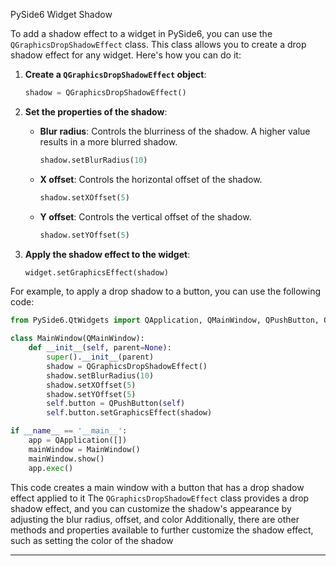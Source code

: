 PySide6 Widget Shadow

To add a shadow effect to a widget in PySide6, you can use the `QGraphicsDropShadowEffect` class. This class allows you to create a drop shadow effect for any widget. Here's how you can do it:

1. **Create a `QGraphicsDropShadowEffect` object**:
   ```python
   shadow = QGraphicsDropShadowEffect()
   ```

2. **Set the properties of the shadow**:
   - **Blur radius**: Controls the blurriness of the shadow. A higher value results in a more blurred shadow.
     ```python
     shadow.setBlurRadius(10)
     ```
   - **X offset**: Controls the horizontal offset of the shadow.
     ```python
     shadow.setXOffset(5)
     ```
   - **Y offset**: Controls the vertical offset of the shadow.
     ```python
     shadow.setYOffset(5)
     ```

3. **Apply the shadow effect to the widget**:
   ```python
   widget.setGraphicsEffect(shadow)
   ```

For example, to apply a drop shadow to a button, you can use the following code:
```python
from PySide6.QtWidgets import QApplication, QMainWindow, QPushButton, QGraphicsDropShadowEffect

class MainWindow(QMainWindow):
    def __init__(self, parent=None):
        super().__init__(parent)
        shadow = QGraphicsDropShadowEffect()
        shadow.setBlurRadius(10)
        shadow.setXOffset(5)
        shadow.setYOffset(5)
        self.button = QPushButton(self)
        self.button.setGraphicsEffect(shadow)

if __name__ == '__main__':
    app = QApplication([])
    mainWindow = MainWindow()
    mainWindow.show()
    app.exec()
```

This code creates a main window with a button that has a drop shadow effect applied to it  The `QGraphicsDropShadowEffect` class provides a drop shadow effect, and you can customize the shadow's appearance by adjusting the blur radius, offset, and color  Additionally, there are other methods and properties available to further customize the shadow effect, such as setting the color of the shadow 

-----

